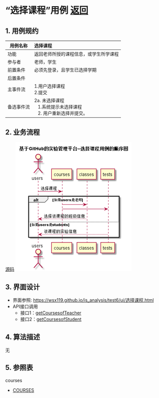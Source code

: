 <!-- markdownlint-disable MD033-->
<!-- 禁止MD033类型的警告 https://www.npmjs.com/package/markdownlint -->

# “选择课程”用例 [返回](../README.md)
## 1. 用例规约

|用例名称|选择课程|
|-------|:-------------|
|功能|返回老师所授的课程信息，或学生所学课程|
|参与者|老师，学生|
|前置条件|必须先登录，且学生已选择学期|
|后置条件||
|主事件流| 1.用户选择课程<br/> 2.提交 |
|备选事件流|2a. 未选择课程<br/>&nbsp;&nbsp; 1.系统提示未选择课程  <br/>&nbsp;&nbsp; 2. 用户重新选择并提交。 |

## 2. 业务流程
  [源码](../src/sequence选择课程.puml)
 ![sequence1](../sequence选择课程.png)

## 3. 界面设计
- 界面参照: https://wsx119.github.io/is_analysis/test6/ui/选择课程.html
- API接口调用
    - 接口1：[getCoursesofTeacher](../接口/getCoursesofTeacher.md)
    - 接口2：[getCoursesofStudent](../接口/getCoursesofStudent.md)

## 4. 算法描述
   无

## 5. 参照表
courses
- [COURSES](../数据库设计.md/COURSES)